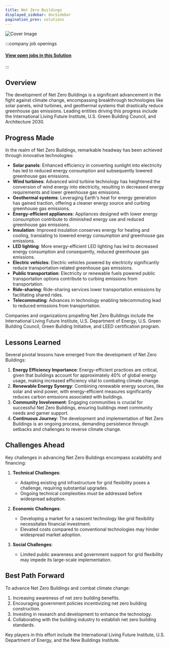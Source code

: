 ```yaml
---
title: Net Zero Buildings
displayed_sidebar: docSidebar
pagination_prev: solutions
---
```


![Cover Image](../static/img/net-zero-buildings.jpg)


:::company job openings
  #### [View open jobs in this Solution](https://climatebase.org/jobs?l=&q=&drawdown_solutions=Net+Zero+Buildings)
:::

## Overview

The development of Net Zero Buildings is a significant advancement in the fight against climate change, encompassing breakthrough technologies like solar panels, wind turbines, and geothermal systems that drastically reduce greenhouse gas emissions. Leading entities driving this progress include the International Living Future Institute, U.S. Green Building Council, and Architecture 2030.

## Progress Made

In the realm of Net Zero Buildings, remarkable headway has been achieved through innovative technologies:

- **Solar panels**: Enhanced efficiency in converting sunlight into electricity has led to reduced energy consumption and subsequently lowered greenhouse gas emissions.
- **Wind turbines**: Advanced wind turbine technology has heightened the conversion of wind energy into electricity, resulting in decreased energy requirements and lower greenhouse gas emissions.
- **Geothermal systems**: Leveraging Earth's heat for energy generation has gained traction, offering a cleaner energy source and curbing greenhouse gas emissions.
- **Energy-efficient appliances**: Appliances designed with lower energy consumption contribute to diminished energy use and reduced greenhouse gas emissions.
- **Insulation**: Improved insulation conserves energy for heating and cooling, translating to lowered energy consumption and greenhouse gas emissions.
- **LED lighting**: More energy-efficient LED lighting has led to decreased energy consumption and consequently, reduced greenhouse gas emissions.
- **Electric vehicles**: Electric vehicles powered by electricity significantly reduce transportation-related greenhouse gas emissions.
- **Public transportation**: Electricity or renewable fuels powered public transportation options contribute to curbing emissions from transportation.
- **Ride-sharing**: Ride-sharing services lower transportation emissions by facilitating shared rides.
- **Telecommuting**: Advances in technology enabling telecommuting lead to reduced emissions from transportation.

Companies and organizations propelling Net Zero Buildings include the International Living Future Institute, U.S. Department of Energy, U.S. Green Building Council, Green Building Initiative, and LEED certification program.

## Lessons Learned

Several pivotal lessons have emerged from the development of Net Zero Buildings:

1. **Energy Efficiency Importance**: Energy-efficient practices are critical, given that buildings account for approximately 40% of global energy usage, making increased efficiency vital to combating climate change.
2. **Renewable Energy Synergy**: Combining renewable energy sources, like solar and wind power, with energy-efficient measures significantly reduces carbon emissions associated with buildings.
3. **Community Involvement**: Engaging communities is crucial for successful Net Zero Buildings, ensuring buildings meet community needs and garner support.
4. **Continuous Journey**: The development and implementation of Net Zero Buildings is an ongoing process, demanding persistence through setbacks and challenges to reverse climate change.

## Challenges Ahead

Key challenges in advancing Net Zero Buildings encompass scalability and financing:

1. **Technical Challenges**:
   - Adapting existing grid infrastructure for grid flexibility poses a challenge, requiring substantial upgrades.
   - Ongoing technical complexities must be addressed before widespread adoption.

2. **Economic Challenges**:
   - Developing a market for a nascent technology like grid flexibility necessitates financial investment.
   - Elevated costs compared to conventional technologies may hinder widespread market adoption.

3. **Social Challenges**:
   - Limited public awareness and government support for grid flexibility may impede its large-scale implementation.

## Best Path Forward

To advance Net Zero Buildings and combat climate change:

1. Increasing awareness of net zero building benefits.
2. Encouraging government policies incentivizing net zero building construction.
3. Investing in research and development to enhance the technology.
4. Collaborating with the building industry to establish net zero building standards.

Key players in this effort include the International Living Future Institute, U.S. Department of Energy, and the New Buildings Institute.